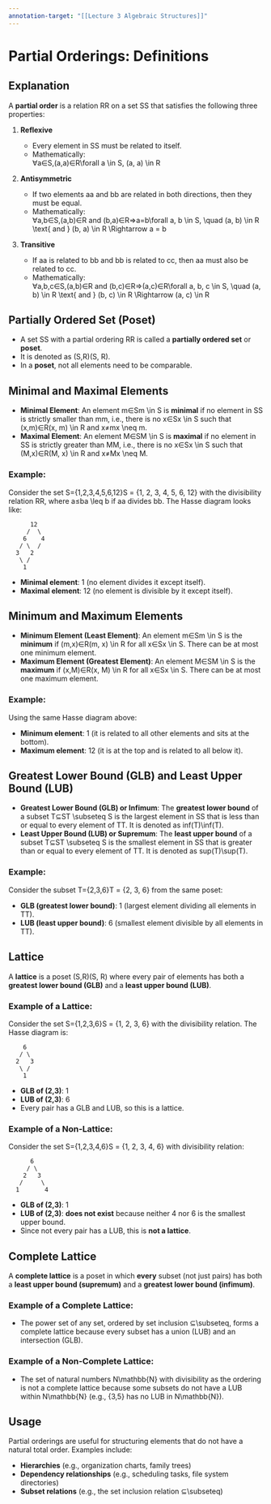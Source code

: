```yaml
---
annotation-target: "[[Lecture 3 Algebraic Structures]]"
---
```

# Partial Orderings: Definitions

## Explanation

A **partial order** is a relation RR on a set SS that satisfies the following three properties:

1. **Reflexive**
    
    - Every element in SS must be related to itself.
    - Mathematically:  
        ∀a∈S,(a,a)∈R\forall a \in S, (a, a) \in R
2. **Antisymmetric**
    
    - If two elements aa and bb are related in both directions, then they must be equal.
    - Mathematically:  
        ∀a,b∈S,(a,b)∈R and (b,a)∈R⇒a=b\forall a, b \in S, \quad (a, b) \in R \text{ and } (b, a) \in R \Rightarrow a = b
3. **Transitive**
    
    - If aa is related to bb and bb is related to cc, then aa must also be related to cc.
    - Mathematically:  
        ∀a,b,c∈S,(a,b)∈R and (b,c)∈R⇒(a,c)∈R\forall a, b, c \in S, \quad (a, b) \in R \text{ and } (b, c) \in R \Rightarrow (a, c) \in R

## Partially Ordered Set (Poset)

- A set SS with a partial ordering RR is called a **partially ordered set** or **poset**.
- It is denoted as (S,R)(S, R).
- In a **poset**, not all elements need to be comparable.

## Minimal and Maximal Elements

- **Minimal Element**: An element m∈Sm \in S is **minimal** if no element in SS is strictly smaller than mm, i.e., there is no x∈Sx \in S such that (x,m)∈R(x, m) \in R and x≠mx \neq m.
- **Maximal Element**: An element M∈SM \in S is **maximal** if no element in SS is strictly greater than MM, i.e., there is no x∈Sx \in S such that (M,x)∈R(M, x) \in R and x≠Mx \neq M.

### Example:

Consider the set S={1,2,3,4,5,6,12}S = \{1, 2, 3, 4, 5, 6, 12\} with the divisibility relation RR, where a≤ba \leq b if aa divides bb. The Hasse diagram looks like:

```
      12
     /  \
    6    4
   / \  /
  3   2
   \ /
    1
```

- **Minimal element**: 1 (no element divides it except itself).
- **Maximal element**: 12 (no element is divisible by it except itself).

## Minimum and Maximum Elements

- **Minimum Element (Least Element)**: An element m∈Sm \in S is the **minimum** if (m,x)∈R(m, x) \in R for all x∈Sx \in S. There can be at most one minimum element.
- **Maximum Element (Greatest Element)**: An element M∈SM \in S is the **maximum** if (x,M)∈R(x, M) \in R for all x∈Sx \in S. There can be at most one maximum element.

### Example:

Using the same Hasse diagram above:

- **Minimum element**: 1 (it is related to all other elements and sits at the bottom).
- **Maximum element**: 12 (it is at the top and is related to all below it).

## Greatest Lower Bound (GLB) and Least Upper Bound (LUB)

- **Greatest Lower Bound (GLB) or Infimum**: The **greatest lower bound** of a subset T⊆ST \subseteq S is the largest element in SS that is less than or equal to every element of TT. It is denoted as inf⁡(T)\inf(T).
- **Least Upper Bound (LUB) or Supremum**: The **least upper bound** of a subset T⊆ST \subseteq S is the smallest element in SS that is greater than or equal to every element of TT. It is denoted as sup⁡(T)\sup(T).

### Example:

Consider the subset T={2,3,6}T = \{2, 3, 6\} from the same poset:

- **GLB (greatest lower bound)**: 1 (largest element dividing all elements in TT).
- **LUB (least upper bound)**: 6 (smallest element divisible by all elements in TT).

## Lattice

A **lattice** is a poset (S,R)(S, R) where every pair of elements has both a **greatest lower bound (GLB)** and a **least upper bound (LUB)**.

### Example of a Lattice:

Consider the set S={1,2,3,6}S = \{1, 2, 3, 6\} with the divisibility relation. The Hasse diagram is:

```
    6
   / \
  2   3
   \ /
    1
```

- **GLB of (2,3)**: 1
- **LUB of (2,3)**: 6
- Every pair has a GLB and LUB, so this is a lattice.

### Example of a Non-Lattice:

Consider the set S={1,2,3,4,6}S = \{1, 2, 3, 4, 6\} with divisibility relation:

```
      6
     / \
    2   3
   /     \
  1       4
```

- **GLB of (2,3)**: 1
- **LUB of (2,3)**: **does not exist** because neither 4 nor 6 is the smallest upper bound.
- Since not every pair has a LUB, this is **not a lattice**.

## Complete Lattice

A **complete lattice** is a poset in which **every** subset (not just pairs) has both a **least upper bound (supremum)** and a **greatest lower bound (infimum)**.

### Example of a Complete Lattice:

- The power set of any set, ordered by set inclusion ⊆\subseteq, forms a complete lattice because every subset has a union (LUB) and an intersection (GLB).

### Example of a Non-Complete Lattice:

- The set of natural numbers N\mathbb{N} with divisibility as the ordering is not a complete lattice because some subsets do not have a LUB within N\mathbb{N} (e.g., {3,5} has no LUB in N\mathbb{N}).

## Usage

Partial orderings are useful for structuring elements that do not have a natural total order. Examples include:

- **Hierarchies** (e.g., organization charts, family trees)
- **Dependency relationships** (e.g., scheduling tasks, file system directories)
- **Subset relations** (e.g., the set inclusion relation ⊆\subseteq)